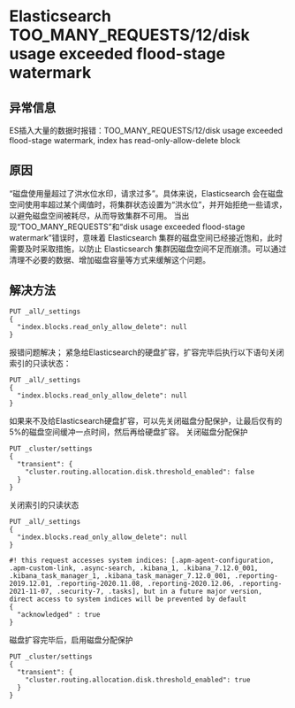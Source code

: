 # Elasticsearch TOO_MANY_REQUESTS/12/disk usage exceeded flood-stage watermark

## 异常信息
ES插入大量的数据时报错：TOO_MANY_REQUESTS/12/disk usage exceeded flood-stage watermark, index has read-only-allow-delete block
## 原因
“磁盘使用量超过了洪水位水印，请求过多”。具体来说，Elasticsearch 会在磁盘空间使用率超过某个阈值时，将集群状态设置为“洪水位”，并开始拒绝一些请求，以避免磁盘空间被耗尽，从而导致集群不可用。
当出现“TOO_MANY_REQUESTS”和“disk usage exceeded flood-stage watermark”错误时，意味着 Elasticsearch 集群的磁盘空间已经接近饱和，此时需要及时采取措施，以防止 Elasticsearch 集群因磁盘空间不足而崩溃。可以通过清理不必要的数据、增加磁盘容量等方式来缓解这个问题。
## 解决方法
```
PUT _all/_settings
{
  "index.blocks.read_only_allow_delete": null
}
```
报错问题解决；
紧急给Elasticsearch的硬盘扩容，扩容完毕后执行以下语句关闭索引的只读状态：
```
PUT _all/_settings
{
  "index.blocks.read_only_allow_delete": null
}
```
如果来不及给Elasticsearch硬盘扩容，可以先关闭磁盘分配保护，让最后仅有的5%的磁盘空间缓冲一点时间，然后再给硬盘扩容。
关闭磁盘分配保护
```
PUT _cluster/settings
{
  "transient": {
    "cluster.routing.allocation.disk.threshold_enabled": false
  }
}
```
关闭索引的只读状态
```
PUT _all/_settings
{
  "index.blocks.read_only_allow_delete": null
}
```
```
#! this request accesses system indices: [.apm-agent-configuration, .apm-custom-link, .async-search, .kibana_1, .kibana_7.12.0_001, .kibana_task_manager_1, .kibana_task_manager_7.12.0_001, .reporting-2019.12.01, .reporting-2020.11.08, .reporting-2020.12.06, .reporting-2021-11-07, .security-7, .tasks], but in a future major version, direct access to system indices will be prevented by default
{
  "acknowledged" : true
}
```
磁盘扩容完毕后，启用磁盘分配保护
```
PUT _cluster/settings
{
  "transient": {
    "cluster.routing.allocation.disk.threshold_enabled": true
  }
}
```
